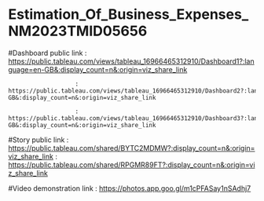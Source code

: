 # Estimation_Of_Business_Expenses_NM2023TMID05656

#Dashboard public link : https://public.tableau.com/views/tableau_16966465312910/Dashboard1?:language=en-GB&:display_count=n&:origin=viz_share_link

                       :  https://public.tableau.com/views/tableau_16966465312910/Dashboard2?:language=en-GB&:display_count=n&:origin=viz_share_link
                      
                       : https://public.tableau.com/views/tableau_16966465312910/Dashboard3?:language=en-GB&:display_count=n&:origin=viz_share_link

                      
#Story public link    : https://public.tableau.com/shared/BYTC2MDMW?:display_count=n&:origin=viz_share_link
                      : https://public.tableau.com/shared/RPGMR89FT?:display_count=n&:origin=viz_share_link

                      
#Video demonstration link : https://photos.app.goo.gl/m1cPFASay1nSAdhj7
